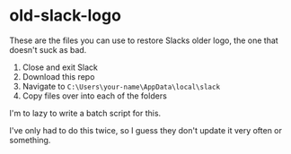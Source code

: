 # old-slack-logo

These are the files you can use to restore Slacks older logo, the one that doesn't suck as bad.

1. Close and exit Slack
1. Download this repo
1. Navigate to `C:\Users\your-name\AppData\local\slack`
1. Copy files over into each of the folders

I'm to lazy to write a batch script for this.

I've only had to do this twice, so I guess they don't update it very often or something.
